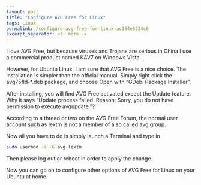 ```yaml
---
layout: post
title: "Configure AVG Free for Linux"
tags: Linux
permalink: /configure-avg-free-for-linux-ac164e5234c6
excerpt_separator: <!--more-->
---
```

I love AVG Free, but because viruses and Trojans are serious in China I use a commercial product named KAV7 on Windows Vista.
<!--more-->

However, for Ubuntu Linux, I am sure that AVG Free is a nice choice. The installation is simpler than the official manual. Simply right click the avg75fld-*.deb package, and choose Open with “GDebi Package Installer”.

After installing, you will find AVG Free activated except the Update feature. Why it says “Update process failed. Reason: Sorry, you do not have permission to execute avgupdate.”?

According to a thread or two on the AVG Free Forum, the normal user account such as lextm is not a member of a so called avg group.

Now all you have to do is simply launch a Terminal and type in

``` bash
sudo usermod -a -G avg lextm
```

Then please log out or reboot in order to apply the change.

Now you can go on to configure other options of AVG Free for Linux on your Ubuntu at home.

